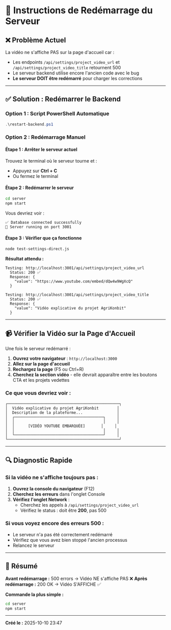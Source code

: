 # 🔄 Instructions de Redémarrage du Serveur

## ❌ Problème Actuel
La vidéo ne s'affiche PAS sur la page d'accueil car :
- Les endpoints `/api/settings/project_video_url` et `/api/settings/project_video_title` retournent 500
- Le serveur backend utilise encore l'ancien code avec le bug
- **Le serveur DOIT être redémarré** pour charger les corrections

---

## ✅ Solution : Redémarrer le Backend

### **Option 1 : Script PowerShell Automatique**
```powershell
.\restart-backend.ps1
```

### **Option 2 : Redémarrage Manuel**

#### Étape 1 : Arrêter le serveur actuel
Trouvez le terminal où le serveur tourne et :
- Appuyez sur **Ctrl + C**
- Ou fermez le terminal

#### Étape 2 : Redémarrer le serveur
```bash
cd server
npm start
```

Vous devriez voir :
```
✅ Database connected successfully
🚀 Server running on port 3001
```

#### Étape 3 : Vérifier que ça fonctionne
```bash
node test-settings-direct.js
```

**Résultat attendu :**
```
Testing: http://localhost:3001/api/settings/project_video_url
  Status: 200 ✅
  Response: {
    "value": "https://www.youtube.com/embed/dQw4w9WgXcQ"
  }

Testing: http://localhost:3001/api/settings/project_video_title
  Status: 200 ✅
  Response: {
    "value": "Vidéo explicative du projet AgriKonbit"
  }
```

---

## 📹 Vérifier la Vidéo sur la Page d'Accueil

Une fois le serveur redémarré :

1. **Ouvrez votre navigateur** : `http://localhost:3000`
2. **Allez sur la page d'accueil**
3. **Rechargez la page** (F5 ou Ctrl+R)
4. **Cherchez la section vidéo** - elle devrait apparaître entre les boutons CTA et les projets vedettes

### Ce que vous devriez voir :
```
┌─────────────────────────────────────────────────┐
│  Vidéo explicative du projet AgriKonbit        │
│  Description de la plateforme...               │
│  ┌───────────────────────────────────────┐     │
│  │                                       │     │
│  │      [VIDÉO YOUTUBE EMBARQUÉE]       │     │
│  │                                       │     │
│  └───────────────────────────────────────┘     │
└─────────────────────────────────────────────────┘
```

---

## 🔍 Diagnostic Rapide

### Si la vidéo ne s'affiche toujours pas :

1. **Ouvrez la console du navigateur** (F12)
2. **Cherchez les erreurs** dans l'onglet Console
3. **Vérifiez l'onglet Network** :
   - Cherchez les appels à `/api/settings/project_video_url`
   - Vérifiez le status : doit être **200**, pas 500

### Si vous voyez encore des erreurs 500 :
- Le serveur n'a pas été correctement redémarré
- Vérifiez que vous avez bien stoppé l'ancien processus
- Relancez le serveur

---

## 📝 Résumé

**Avant redémarrage :** 500 errors → Vidéo NE s'affiche PAS ❌
**Après redémarrage :** 200 OK → Vidéo S'AFFICHE ✅

**Commande la plus simple :**
```bash
cd server
npm start
```

---

**Créé le :** 2025-10-10 23:47
